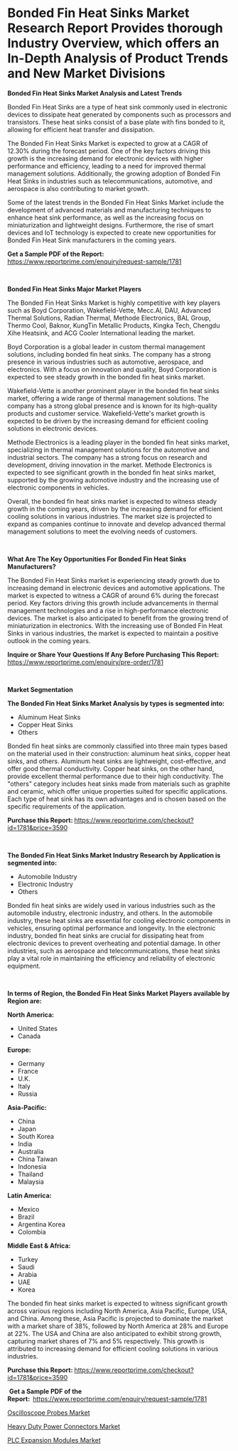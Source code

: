 <p><h1>Bonded Fin Heat Sinks Market Research Report Provides thorough Industry Overview, which offers an In-Depth Analysis of Product Trends and New Market Divisions</h1></p><p><strong>Bonded Fin Heat Sinks Market Analysis and Latest Trends</strong></p>
<p><p>Bonded Fin Heat Sinks are a type of heat sink commonly used in electronic devices to dissipate heat generated by components such as processors and transistors. These heat sinks consist of a base plate with fins bonded to it, allowing for efficient heat transfer and dissipation.</p><p>The Bonded Fin Heat Sinks Market is expected to grow at a CAGR of 12.30% during the forecast period. One of the key factors driving this growth is the increasing demand for electronic devices with higher performance and efficiency, leading to a need for improved thermal management solutions. Additionally, the growing adoption of Bonded Fin Heat Sinks in industries such as telecommunications, automotive, and aerospace is also contributing to market growth.</p><p>Some of the latest trends in the Bonded Fin Heat Sinks Market include the development of advanced materials and manufacturing techniques to enhance heat sink performance, as well as the increasing focus on miniaturization and lightweight designs. Furthermore, the rise of smart devices and IoT technology is expected to create new opportunities for Bonded Fin Heat Sink manufacturers in the coming years.</p></p>
<p><strong>Get a Sample PDF of the Report:&nbsp;</strong> <a href="https://www.reportprime.com/enquiry/request-sample/1781">https://www.reportprime.com/enquiry/request-sample/1781</a></p>
<p>&nbsp;</p>
<p><strong>Bonded Fin Heat Sinks Major Market Players</strong></p>
<p><p>The Bonded Fin Heat Sinks Market is highly competitive with key players such as Boyd Corporation, Wakefield-Vette, Mecc.Al, DAU, Advanced Thermal Solutions, Radian Thermal, Methode Electronics, BAL Group, Thermo Cool, Baknor, KungTin Metallic Products, Kingka Tech, Chengdu Xihe Heatsink, and ACG Cooler International leading the market.</p><p>Boyd Corporation is a global leader in custom thermal management solutions, including bonded fin heat sinks. The company has a strong presence in various industries such as automotive, aerospace, and electronics. With a focus on innovation and quality, Boyd Corporation is expected to see steady growth in the bonded fin heat sinks market.</p><p>Wakefield-Vette is another prominent player in the bonded fin heat sinks market, offering a wide range of thermal management solutions. The company has a strong global presence and is known for its high-quality products and customer service. Wakefield-Vette's market growth is expected to be driven by the increasing demand for efficient cooling solutions in electronic devices.</p><p>Methode Electronics is a leading player in the bonded fin heat sinks market, specializing in thermal management solutions for the automotive and industrial sectors. The company has a strong focus on research and development, driving innovation in the market. Methode Electronics is expected to see significant growth in the bonded fin heat sinks market, supported by the growing automotive industry and the increasing use of electronic components in vehicles.</p><p>Overall, the bonded fin heat sinks market is expected to witness steady growth in the coming years, driven by the increasing demand for efficient cooling solutions in various industries. The market size is projected to expand as companies continue to innovate and develop advanced thermal management solutions to meet the evolving needs of customers.</p></p>
<p>&nbsp;</p>
<p><strong>What Are The Key Opportunities For Bonded Fin Heat Sinks Manufacturers?</strong></p>
<p><p>The Bonded Fin Heat Sinks market is experiencing steady growth due to increasing demand in electronic devices and automotive applications. The market is expected to witness a CAGR of around 6% during the forecast period. Key factors driving this growth include advancements in thermal management technologies and a rise in high-performance electronic devices. The market is also anticipated to benefit from the growing trend of miniaturization in electronics. With the increasing use of Bonded Fin Heat Sinks in various industries, the market is expected to maintain a positive outlook in the coming years.</p></p>
<p><strong>Inquire or Share Your Questions If Any Before Purchasing This Report:</strong> <a href="https://www.reportprime.com/enquiry/pre-order/1781">https://www.reportprime.com/enquiry/pre-order/1781</a></p>
<p>&nbsp;</p>
<p><strong>Market Segmentation</strong></p>
<p><strong>The Bonded Fin Heat Sinks Market Analysis by types is segmented into:</strong></p>
<p><ul><li>Aluminum Heat Sinks</li><li>Copper Heat Sinks</li><li>Others</li></ul></p>
<p><p>Bonded fin heat sinks are commonly classified into three main types based on the material used in their construction: aluminum heat sinks, copper heat sinks, and others. Aluminum heat sinks are lightweight, cost-effective, and offer good thermal conductivity. Copper heat sinks, on the other hand, provide excellent thermal performance due to their high conductivity. The "others" category includes heat sinks made from materials such as graphite and ceramic, which offer unique properties suited for specific applications. Each type of heat sink has its own advantages and is chosen based on the specific requirements of the application.</p></p>
<p><strong>Purchase this Report:&nbsp;</strong><a href="https://www.reportprime.com/checkout?id=1781&price=3590">https://www.reportprime.com/checkout?id=1781&price=3590</a></p>
<p>&nbsp;</p>
<p><strong>The Bonded Fin Heat Sinks Market Industry Research by Application is segmented into:</strong></p>
<p><ul><li>Automobile Industry</li><li>Electronic Industry</li><li>Others</li></ul></p>
<p><p>Bonded fin heat sinks are widely used in various industries such as the automobile industry, electronic industry, and others. In the automobile industry, these heat sinks are essential for cooling electronic components in vehicles, ensuring optimal performance and longevity. In the electronic industry, bonded fin heat sinks are crucial for dissipating heat from electronic devices to prevent overheating and potential damage. In other industries, such as aerospace and telecommunications, these heat sinks play a vital role in maintaining the efficiency and reliability of electronic equipment.</p></p>
<p>&nbsp;</p>
<p><strong>In terms of Region, the Bonded Fin Heat Sinks Market Players available by Region are:</strong></p>
<p>
    <p> <strong> North America: </strong>
        <ul>
            <li>United States</li>
            <li>Canada</li>
        </ul>
        </p> 
    <p> <strong> Europe: </strong>
        <ul>
            <li>Germany</li>
            <li>France</li>
            <li>U.K.</li>
            <li>Italy</li>
            <li>Russia</li>
        </ul>
        </p> 
    <p> <strong> Asia-Pacific: </strong>
        <ul>
            <li>China</li>
            <li>Japan</li>
            <li>South Korea</li>
            <li>India</li>
            <li>Australia</li>
            <li>China Taiwan</li>
            <li>Indonesia</li>
            <li>Thailand</li>
            <li>Malaysia</li>
        </ul>
        </p> 
    <p> <strong> Latin America: </strong>
        <ul>
            <li>Mexico</li>
            <li>Brazil</li>
            <li>Argentina Korea</li>
            <li>Colombia</li>
        </ul>
        </p> 
    <p> <strong> Middle East & Africa: </strong>
        <ul>
            <li>Turkey</li>
            <li>Saudi</li>
            <li>Arabia</li>
            <li>UAE</li>
            <li>Korea</li>
        </ul>
    </p>
    </p>
<p><p>The bonded fin heat sinks market is expected to witness significant growth across various regions including North America, Asia Pacific, Europe, USA, and China. Among these, Asia Pacific is projected to dominate the market with a market share of 38%, followed by North America at 28% and Europe at 22%. The USA and China are also anticipated to exhibit strong growth, capturing market shares of 7% and 5% respectively. This growth is attributed to increasing demand for efficient cooling solutions in various industries.</p></p>
<p><strong>Purchase this Report: </strong><a href="https://www.reportprime.com/checkout?id=1781&price=3590">https://www.reportprime.com/checkout?id=1781&price=3590</a></p>
<p>&nbsp;<strong>Get a Sample PDF of the Report:&nbsp;&nbsp;</strong><a href="https://www.reportprime.com/enquiry/request-sample/1781">https://www.reportprime.com/enquiry/request-sample/1781</a></p>
<p><strong></strong></p>
<p><p><a href="https://github.com/Alonsoolds3wq1d81czn8rbol/Market-Research-Report-List-1/blob/main/oscilloscope-probes-market.md">Oscilloscope Probes Market</a></p><p><a href="https://github.com/yemakinde/Market-Research-Report-List-2/blob/main/heavy-duty-power-connectors-market.md">Heavy Duty Power Connectors Market</a></p><p><a href="https://github.com/jsmusil/Market-Research-Report-List-2/blob/main/plc-expansion-modules-market.md">PLC Expansion Modules Market</a></p></p>